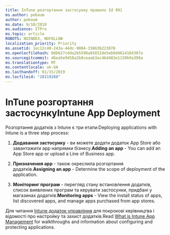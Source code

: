 ```yaml
---
title: InTune розгортання застосунку правило Id 991
ms.author: pebaum
author: pebaum
ms.date: 9/10/2018
ms.audience: ITPro
ms.topic: article
ROBOTS: NOINDEX, NOFOLLOW
localization_priority: Priority
ms.assetid: 1ec12c49-243a-44dc-9084-15863b223078
ms.openlocfilehash: 0db627cdda2b5598a01032de5eb0d4614184307a
ms.sourcegitcommit: d6ea5e9458a2b8ceaab3ac4bd483e1130b9a398a
ms.translationtype: MT
ms.contentlocale: uk-UA
ms.lasthandoff: 01/15/2019
ms.locfileid: "28319288"
---
```

# <a name="intune-app-deployment"></a><span data-ttu-id="38fb3-102">InTune розгортання застосунку</span><span class="sxs-lookup"><span data-stu-id="38fb3-102">Intune App Deployment</span></span>

<span data-ttu-id="38fb3-103">Розгортання додатків з Intune є три етапи:</span><span class="sxs-lookup"><span data-stu-id="38fb3-103">Deploying applications with Intune is a three step process:</span></span>
  
1. <span data-ttu-id="38fb3-104">**Додавання застосунку** - ви можете додати додаток App Store або завантажити app напрямки бізнесу.</span><span class="sxs-lookup"><span data-stu-id="38fb3-104">**Adding an app** - You can add an App Store app or upload a Line of Business app.</span></span> 
    
2. <span data-ttu-id="38fb3-105">**Призначення app** - також окреслила розгортання додатків.</span><span class="sxs-lookup"><span data-stu-id="38fb3-105">**Assigning an app** - Determine the scope of deployment of the application.</span></span> 
    
3. <span data-ttu-id="38fb3-106">**Моніторинг програм** - перегляд стану встановлення додатків, список виявлених програм та керувати застосунки, придбані у магазинах додатків.</span><span class="sxs-lookup"><span data-stu-id="38fb3-106">**Monitoring apps** - View the install status of apps, list discovered apps, and manage apps purchased from app stores.</span></span> 
    
<span data-ttu-id="38fb3-107">Для читання [Intune додаток управління](https://docs.microsoft.com/intune/app-management) для покрокові керівництва і відомості про настройку та захист додатків.</span><span class="sxs-lookup"><span data-stu-id="38fb3-107">Read [What is Intune App Management](https://docs.microsoft.com/intune/app-management) for walkthroughs and information about configuring and protecting applications.</span></span> 
  

